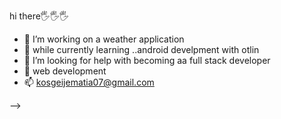 hi there🖐🖐🖐

- 🔭 I’m working on a weather application
- 🌱 while currently learning ..android develpment with otlin
- 🤔 I’m looking for help with becoming aa full stack developer
- 💬 web development
- 📫 kosgeijematia07@gmail.com



-->
